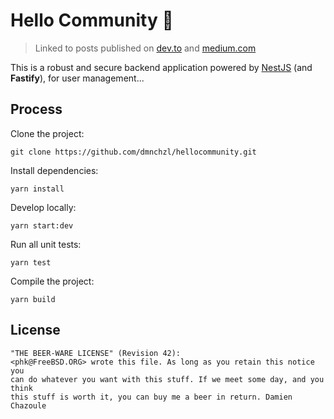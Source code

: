 # Hello Community 👋

> Linked to posts published on [dev.to](https://dev.to/dmnchzl/building-a-robust-backend-server-with-nestjs-29bf) and [medium.com](https://link.medium.com/EEdOwMrrDkb)

This is a robust and secure backend application powered by [NestJS](https://nestjs.com) (and **Fastify**), for user management...

## Process

Clone the project:

```
git clone https://github.com/dmnchzl/hellocommunity.git
```

Install dependencies:

```
yarn install
```

Develop locally:

```
yarn start:dev
```

Run all unit tests:

```
yarn test
```

Compile the project:

```
yarn build
```

## License

```
"THE BEER-WARE LICENSE" (Revision 42):
<phk@FreeBSD.ORG> wrote this file. As long as you retain this notice you
can do whatever you want with this stuff. If we meet some day, and you think
this stuff is worth it, you can buy me a beer in return. Damien Chazoule
```
